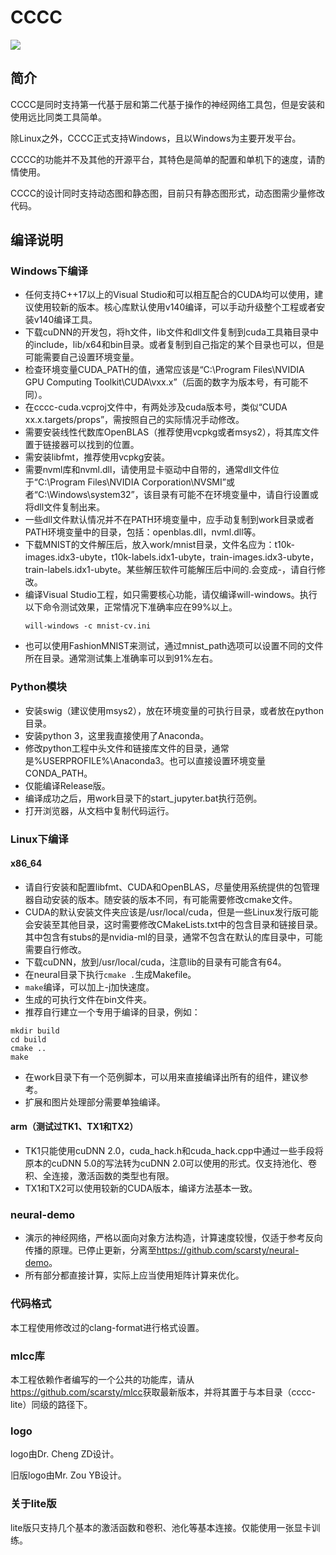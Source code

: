 # CCCC
<img src='https://raw.githubusercontent.com/scarsty/neural-demo/master/logo.png'>

## 简介

CCCC是同时支持第一代基于层和第二代基于操作的神经网络工具包，但是安装和使用远比同类工具简单。

除Linux之外，CCCC正式支持Windows，且以Windows为主要开发平台。

CCCC的功能并不及其他的开源平台，其特色是简单的配置和单机下的速度，请酌情使用。

CCCC的设计同时支持动态图和静态图，目前只有静态图形式，动态图需少量修改代码。

## 编译说明

### Windows下编译

- 任何支持C++17以上的Visual Studio和可以相互配合的CUDA均可以使用，建议使用较新的版本。核心库默认使用v140编译，可以手动升级整个工程或者安装v140编译工具。
- 下载cuDNN的开发包，将h文件，lib文件和dll文件复制到cuda工具箱目录中的include，lib/x64和bin目录。或者复制到自己指定的某个目录也可以，但是可能需要自己设置环境变量。
- 检查环境变量CUDA_PATH的值，通常应该是“C:\Program Files\NVIDIA GPU Computing Toolkit\CUDA\vxx.x”（后面的数字为版本号，有可能不同）。
- 在cccc-cuda.vcproj文件中，有两处涉及cuda版本号，类似“CUDA xx.x.targets/props”，需按照自己的实际情况手动修改。
- 需要安装线性代数库OpenBLAS（推荐使用vcpkg或者msys2），将其库文件置于链接器可以找到的位置。
- 需安装libfmt，推荐使用vcpkg安装。
- 需要nvml库和nvml.dll，请使用显卡驱动中自带的，通常dll文件位于“C:\Program Files\NVIDIA Corporation\NVSMI”或者“C:\Windows\system32”，该目录有可能不在环境变量中，请自行设置或将dll文件复制出来。
- 一些dll文件默认情况并不在PATH环境变量中，应手动复制到work目录或者PATH环境变量中的目录，包括：openblas.dll，nvml.dll等。
- 下载MNIST的文件解压后，放入work/mnist目录，文件名应为：t10k-images.idx3-ubyte，t10k-labels.idx1-ubyte，train-images.idx3-ubyte，train-labels.idx1-ubyte。某些解压软件可能解压后中间的.会变成-，请自行修改。
- 编译Visual Studio工程，如只需要核心功能，请仅编译will-windows。执行以下命令测试效果，正常情况下准确率应在99%以上。
  ```shell
  will-windows -c mnist-cv.ini
  ```
- 也可以使用FashionMNIST来测试，通过mnist_path选项可以设置不同的文件所在目录。通常测试集上准确率可以到91%左右。

### Python模块

- 安装swig（建议使用msys2），放在环境变量的可执行目录，或者放在python目录。
- 安装python 3，这里我直接使用了Anaconda。
- 修改python工程中头文件和链接库文件的目录，通常是%USERPROFILE%\Anaconda3。也可以直接设置环境变量CONDA_PATH。
- 仅能编译Release版。
- 编译成功之后，用work目录下的start_jupyter.bat执行范例。
- 打开浏览器，从文档中复制代码运行。

### Linux下编译

#### x86_64
- 请自行安装和配置libfmt、CUDA和OpenBLAS，尽量使用系统提供的包管理器自动安装的版本。随安装的版本不同，有可能需要修改cmake文件。
- CUDA的默认安装文件夹应该是/usr/local/cuda，但是一些Linux发行版可能会安装至其他目录，这时需要修改CMakeLists.txt中的包含目录和链接目录。其中包含有stubs的是nvidia-ml的目录，通常不包含在默认的库目录中，可能需要自行修改。
- 下载cuDNN，放到/usr/local/cuda，注意lib的目录有可能含有64。
- 在neural目录下执行```cmake .```生成Makefile。
- ```make```编译，可以加上-j加快速度。
- 生成的可执行文件在bin文件夹。
- 推荐自行建立一个专用于编译的目录，例如：
```shell
mkdir build
cd build
cmake ..
make
```
- 在work目录下有一个范例脚本，可以用来直接编译出所有的组件，建议参考。
- 扩展和图片处理部分需要单独编译。

#### arm（测试过TK1、TX1和TX2）
- TK1只能使用cuDNN 2.0，cuda_hack.h和cuda_hack.cpp中通过一些手段将原本的cuDNN 5.0的写法转为cuDNN 2.0可以使用的形式。仅支持池化、卷积、全连接，激活函数的类型也有限。
- TX1和TX2可以使用较新的CUDA版本，编译方法基本一致。

### neural-demo
- 演示的神经网络，严格以面向对象方法构造，计算速度较慢，仅适于参考反向传播的原理。已停止更新，分离至<https://github.com/scarsty/neural-demo>。
- 所有部分都直接计算，实际上应当使用矩阵计算来优化。

### 代码格式

本工程使用修改过的clang-format进行格式设置。

### mlcc库

本工程依赖作者编写的一个公共的功能库，请从<https://github.com/scarsty/mlcc>获取最新版本，并将其置于与本目录（cccc-lite）同级的路径下。

### logo

logo由Dr. Cheng ZD设计。

旧版logo由Mr. Zou YB设计。

### 关于lite版
 
lite版只支持几个基本的激活函数和卷积、池化等基本连接。仅能使用一张显卡训练。
